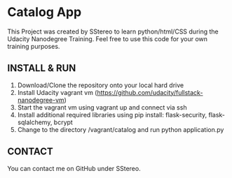 Catalog App
=============

This Project was created by SStereo to learn python/html/CSS during the Udacity
Nanodegree Training. Feel free to use this code for your own training purposes.

INSTALL & RUN
--------------------
1. Download/Clone the repository onto your local hard drive
2. Install Udacity vagrant vm (https://github.com/udacity/fullstack-nanodegree-vm)
3. Start the vagrant vm using vagrant up and connect via ssh
3. Install additional required libraries using pip install: flask-security, flask-sqlalchemy, bcrypt
4. Change to the directory /vagrant/catalog and run python application.py

CONTACT
-------
You can contact me on GitHub under SStereo.
